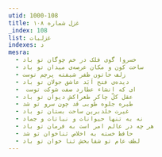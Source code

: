```yaml
---
utid: 1000-108
title: غزل شماره ۱۰۸
_index: 108
list: غزلیات
indexes: د
mesra:
  - خسروا گوی فلک در خم چوگان تو باد
  - ساحت کون و مکان عرصه‌ی میدان تو باد
  - زلف خاتون ظفر شیفته پرچم توست
  - دیده‌ی فتح اَبَد عاشق جولان تو باد
  - ‌ ای که انشاء عطارد صفت شوکت توست
  - عقل کلّ چاکر طغراکش دیوان تو باد
  - طیره جلوه طوبی قد چون سرو تو شد
  - غیرت خلدبرین ساحت بستان تو باد
  - نه به تنها حیوانات و نباتات و جماد
  - هر چه در عالم امر است به فرمان تو باد
  - حافظ خسته به اخلاص ثناخوان تو شد
  - لطف عام تو شفابخش ثنا خوان تو باد
---
```

